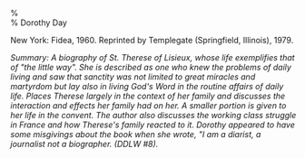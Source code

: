 %  
% Dorothy Day

New York: Fidea, 1960. Reprinted by Templegate (Springfield, Illinois),
1979.

*Summary: A biography of St. Therese of Lisieux, whose life exemplifies
that of "the little way". She is described as one who knew the problems
of daily living and saw that sanctity was not limited to great miracles
and martyrdom but lay also in living God's Word in the routine affairs
of daily life. Places Therese largely in the context of her family and
discusses the interaction and effects her family had on her. A smaller
portion is given to her life in the convent. The author also discusses
the working class struggle in France and how Therese's family reacted to
it. Dorothy appeared to have some misgivings about the book when she
wrote, "I am a diarist, a journalist not a biographer. (DDLW \#8).*


